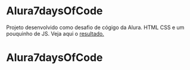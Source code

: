 # Alura7daysOfCode

Projeto desenvolvido como desafio de cógigo da Alura. 
HTML CSS e um pouquinho de JS.
Veja aqui o [resultado.](http://127.0.0.1:5500/index.html)
# Alura7daysOfCode
